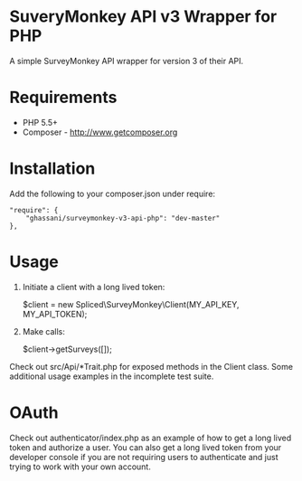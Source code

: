 # SuveryMonkey API v3 Wrapper for PHP

A simple SurveyMonkey API wrapper for version 3 of their API.

# Requirements
- PHP 5.5+
- Composer - http://www.getcomposer.org

# Installation
Add the following to your composer.json under require:

    "require": {
        "ghassani/surveymonkey-v3-api-php": "dev-master"
    },

# Usage

1) Initiate a client with a long lived token:

    $client = new Spliced\SurveyMonkey\Client(MY_API_KEY, MY_API_TOKEN);

2) Make calls:

    $client->getSurveys([]);

Check out src/Api/*Trait.php for exposed methods in the Client class. Some additional usage examples in the incomplete test suite.

# OAuth

Check out authenticator/index.php as an example of how to get a long lived token and authorize a user. You can also get a long lived token from your developer console if you are not requiring users to authenticate and just trying to work with your own account.
